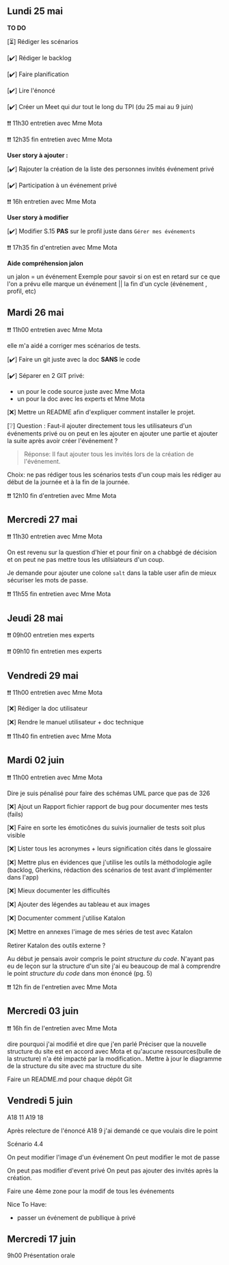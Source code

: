 ## Lundi 25 mai

**TO DO**

[⏳] Rédiger les scénarios

[✔️] Rédiger le backlog

[✔️] Faire planification

[✔️] Lire l'énoncé

[✔️] Créer un Meet qui dur tout le long du TPI (du 25 mai au 9 juin)

❗❗ 11h30 entretien avec Mme Mota

❗❗ 12h35 fin entretien avec Mme Mota

**User story à ajouter :**

[✔️] Rajouter la création de la liste des personnes invités événement privé

[✔️] Participation à un événement privé

❗❗ 16h entretien avec Mme Mota

**User story à modifier**

[✔️] Modifier S.15 **PAS** sur le profil juste dans `Gérer mes événements`

❗❗ 17h35 fin d'entretien avec Mme Mota

**Aide compréhension jalon**

un jalon = un événement
Exemple pour savoir si on est en retard sur ce que l'on a prévu
elle marque un événement || la fin d'un cycle (événement , profil, etc)

## Mardi 26 mai

❗❗ 11h00 entretien avec Mme Mota

elle m'a aidé a corriger mes scénarios de tests.

[✔️] Faire un git juste avec la doc **SANS** le code

[✔️] Séparer en 2 GIT privé:

- un pour le code source juste avec Mme Mota
- un pour la doc avec les experts et Mme Mota

[❌] Mettre un README afin d'expliquer comment installer le projet.

[❔] Question : Faut-il ajouter directement tous les utilisateurs d'un événements privé ou on peut en les ajouter en ajouter une partie et ajouter la suite après avoir créer l'événement ?

> Réponse: Il faut ajouter tous les invités lors de la création de l'événement.

Choix: ne pas rédiger tous les scénarios tests d'un coup mais les rédiger au début de la journée et à la fin de la journée.

❗❗ 12h10 fin d'entretien avec Mme Mota

## Mercredi 27 mai

❗❗ 11h30 entretien avec Mme Mota

On est revenu sur la question d'hier et pour finir on a chabbgé de décision et on peut ne pas mettre tous les utilsiateurs d'un coup.

Je demande pour ajouter une colone `salt` dans la table user afin de mieux sécuriser les mots de passe.

❗❗ 11h55 fin entretien avec Mme Mota

## Jeudi 28 mai

❗❗ 09h00 entretien mes experts

❗❗ 09h10 fin entretien mes experts

## Vendredi 29 mai

❗❗ 11h00 entretien avec Mme Mota

[❌] Rédiger la doc utilisateur

[❌] Rendre le manuel utilisateur + doc technique

❗❗ 11h40 fin entretien avec Mme Mota

## Mardi 02 juin

❗❗ 11h00 entretien avec Mme Mota

Dire je suis pénalisé pour faire des schémas UML parce que pas de 326

[❌] Ajout un Rapport fichier rapport de bug pour documenter mes tests (fails)

[❌] Faire en sorte les émoticônes du suivis journalier de tests soit plus visible

[❌] Lister tous les acronymes + leurs signification cités dans le glossaire

[❌] Mettre plus en évidences que j'utilise les outils la méthodologie agile (backlog, Gherkins, rédaction des scénarios de test avant d'implémenter dans l'app)

[❌] Mieux documenter les difficultés

[❌] Ajouter des légendes au tableau et aux images

[❌] Documenter comment j'utilise Katalon

[❌] Mettre en annexes l'image de mes séries de test avec Katalon

Retirer Katalon des outils externe ?

Au début je pensais avoir compris le point _structure du code_.
N'ayant pas eu de leçon sur la structure d'un site j'ai eu beaucoup de mal à comprendre le point _structure du code_ dans mon énoncé (pg. 5)

❗❗ 12h fin de l'entretien avec Mme Mota

## Mercredi 03 juin

❗❗ 16h fin de l'entretien avec Mme Mota

dire pourquoi j'ai modifié et dire que j'en parlé
Préciser que la nouvelle structure du site est en accord avec Mota et qu'aucune ressources(bulle de la structure) n'a été impacté par la modification..
Mettre à jour le diagramme de la structure du site avec ma structure du site

Faire un README.md pour chaque dépôt Git

## Vendredi 5 juin

A18 11
A19 18

Après relecture de l'énoncé
A18 9 j'ai demandé ce que voulais dire le point

Scénario 4.4

On peut modifier l'image d'un événement
On peut modifier le mot de passe

On peut pas modifier d'event privé
On peut pas ajouter des invités après la création.

Faire une 4ème zone pour la modif de tous les événements

Nice To Have:

- passer un événement de publlique à privé

## Mercredi 17 juin

9h00 Présentation orale
